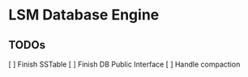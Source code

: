 # LSM Database Engine


## TODOs
[ ] Finish SSTable
[ ] Finish DB Public Interface
[ ] Handle compaction

